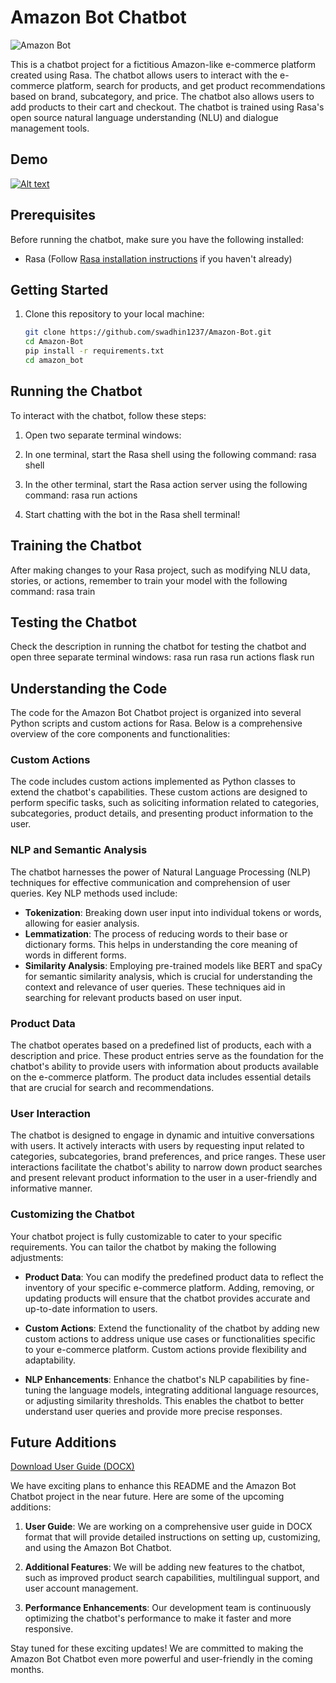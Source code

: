 # Amazon Bot Chatbot

![Amazon Bot](https://example.com/amazon_bot_image.png)

This is a chatbot project for a fictitious Amazon-like e-commerce platform created using Rasa. The chatbot allows users to interact with the e-commerce platform, search for products, and get product recommendations based on brand, subcategory, and price. The chatbot also allows users to add products to their cart and checkout. The chatbot is trained using Rasa's open source natural language understanding (NLU) and dialogue management tools.

## Demo

[![Alt text](https://img.youtube.com/vi/VIDEO_ID/0.jpg)](https://www.youtube.com/watch?v=VIDEO_ID)

## Prerequisites

Before running the chatbot, make sure you have the following installed:

- Rasa (Follow [Rasa installation instructions](https://rasa.com/docs/rasa/installation) if you haven't already)

## Getting Started

1. Clone this repository to your local machine:

   ```bash
   git clone https://github.com/swadhin1237/Amazon-Bot.git
   cd Amazon-Bot
   pip install -r requirements.txt
   cd amazon_bot
   ```

## Running the Chatbot

To interact with the chatbot, follow these steps:

1. Open two separate terminal windows:

2. In one terminal, start the Rasa shell using the following command:
   rasa shell

3. In the other terminal, start the Rasa action server using the following command:
   rasa run actions

4. Start chatting with the bot in the Rasa shell terminal!

## Training the Chatbot

After making changes to your Rasa project, such as modifying NLU data, stories, or actions, remember to train your model with the following command:
rasa train

## Testing the Chatbot

Check the description in running the chatbot for testing the chatbot and open three separate terminal windows:
   rasa run
   rasa run actions
   flask run




## Understanding the Code

The code for the Amazon Bot Chatbot project is organized into several Python scripts and custom actions for Rasa. Below is a comprehensive overview of the core components and functionalities:

### Custom Actions

The code includes custom actions implemented as Python classes to extend the chatbot's capabilities. These custom actions are designed to perform specific tasks, such as soliciting information related to categories, subcategories, product details, and presenting product information to the user.

### NLP and Semantic Analysis

The chatbot harnesses the power of Natural Language Processing (NLP) techniques for effective communication and comprehension of user queries. Key NLP methods used include:

- **Tokenization**: Breaking down user input into individual tokens or words, allowing for easier analysis.
- **Lemmatization**: The process of reducing words to their base or dictionary forms. This helps in understanding the core meaning of words in different forms.
- **Similarity Analysis**: Employing pre-trained models like BERT and spaCy for semantic similarity analysis, which is crucial for understanding the context and relevance of user queries. These techniques aid in searching for relevant products based on user input.

### Product Data

The chatbot operates based on a predefined list of products, each with a description and price. These product entries serve as the foundation for the chatbot's ability to provide users with information about products available on the e-commerce platform. The product data includes essential details that are crucial for search and recommendations.

### User Interaction

The chatbot is designed to engage in dynamic and intuitive conversations with users. It actively interacts with users by requesting input related to categories, subcategories, brand preferences, and price ranges. These user interactions facilitate the chatbot's ability to narrow down product searches and present relevant product information to the user in a user-friendly and informative manner.

### Customizing the Chatbot

Your chatbot project is fully customizable to cater to your specific requirements. You can tailor the chatbot by making the following adjustments:

- **Product Data**: You can modify the predefined product data to reflect the inventory of your specific e-commerce platform. Adding, removing, or updating products will ensure that the chatbot provides accurate and up-to-date information to users.

- **Custom Actions**: Extend the functionality of the chatbot by adding new custom actions to address unique use cases or functionalities specific to your e-commerce platform. Custom actions provide flexibility and adaptability.

- **NLP Enhancements**: Enhance the chatbot's NLP capabilities by fine-tuning the language models, integrating additional language resources, or adjusting similarity thresholds. This enables the chatbot to better understand user queries and provide more precise responses.

## Future Additions

[Download User Guide (DOCX)](https://docs.google.com/document/d/1jwPwr4RaICmUSm4qnAsGU8ng5kesE7PksEyw6AxrJ9s/edit?usp=sharing)

We have exciting plans to enhance this README and the Amazon Bot Chatbot project in the near future. Here are some of the upcoming additions:

1. **User Guide**: We are working on a comprehensive user guide in DOCX format that will provide detailed instructions on setting up, customizing, and using the Amazon Bot Chatbot.

2. **Additional Features**: We will be adding new features to the chatbot, such as improved product search capabilities, multilingual support, and user account management.

3. **Performance Enhancements**: Our development team is continuously optimizing the chatbot's performance to make it faster and more responsive.

Stay tuned for these exciting updates! We are committed to making the Amazon Bot Chatbot even more powerful and user-friendly in the coming months.
